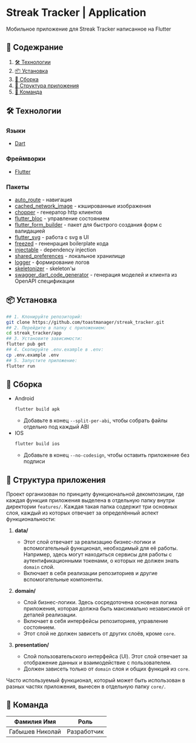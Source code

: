 # Streak Tracker | Application

Мобильное приложение для Streak Tracker написанное на Flutter

## 📖 Содежрание

1. [🛠 Технологии](#-технологии)
2. [📦 Установка](#-установка)
3. [🔧 Сборка](#-сборка)
4. [📂 Структура приложения](#-структура-приложения)
5. [🤝 Команда](#-команда)

## 🛠 Технологии

### Языки

- [Dart](https://dart.dev/)

### Фреймворки

- [Flutter](https://flutter.dev/)

### Пакеты

- [auto_route](https://pub.dev/packages/auto_route) - навигация
- [cached_network_image](https://pub.dev/packages/cached_network_image) - кэшированные изображения
- [chopper](https://pub.dev/packages/chopper) - генератор http клиентов
- [flutter_bloc](https://pub.dev/packages/flutter_bloc) - управление состоянием
- [flutter_form_builder](https://pub.dev/packages/flutter_form_builder) - пакет для быстрого создания форм с валидацией
- [flutter_svg](https://pub.dev/packages/flutter_svg) - работа с svg в UI
- [freezed](https://pub.dev/packages/freezed) - гененрация boilerplate кода
- [injectable](https://pub.dev/packages/injectable) - dependency injection
- [shared_preferences](https://pub.dev/packages/shared_preferences) - локальное хранилище
- [logger](https://pub.dev/packages/logger) - формирование логов
- [skeletonizer](https://pub.dev/packages/skeletonizer) - skeleton'ы
- [swagger_dart_code_generator](https://pub.dev/packages/swagger_dart_code_generator) - генерация моделей и клиента из OpenAPI спецификации

## 📦 Установка

```bash
## 1. Клонируйте репозиторий:
git clone https://github.com/toastmanager/streak_tracker.git
## 2. Перейдите в папку с приложением:
cd streak_tracker/app
## 3. Установите зависимости:
flutter pub get
## 4. Скопируйте .env.example в .env:
cp .env.example .env
## 5. Запустите приложение:
flutter run
```

## 🔧 Сборка

- Android
  ```bash
  flutter build apk
  ```
  - Добавьте в конец `--split-per-abi`, чтобы собрать файлы отдельно под каждый ABI
- IOS
  ```bash
  flutter build ios
  ```
  - Добавьте в конец `--no-codesign`, чтобы оставить приложение без подписи

## 📂 Структура приложения

Проект организован по принципу функциональной декомпозиции, где каждая функция приложения выделена в отдельную папку внутри директории `features/`. Каждая такая папка содержит три основных слоя, каждый из которых отвечает за определённый аспект функциональности:

1. **data/**

   - Этот слой отвечает за реализацию бизнес-логики и вспомогательный функционал, необходимый для её работы. Например, здесь могут находиться сервисы для работы с аутентификационными токенами, о которых не должен знать `domain` слой.
   - Включает в себя реализации репозиториев и другие вспомогательные компоненты.

2. **domain/**

   - Слой бизнес-логики. Здесь сосредоточена основная логика приложения, которая должна быть максимально независимой от деталей реализации.
   - Включает в себя интерфейсы репозиториев, управление состоянием.
   - Этот слой не должен зависеть от других слоёв, кроме `core`.

3. **presentation/**
   - Слой пользовательского интерфейса (UI). Этот слой отвечает за отображение данных и взаимодействие с пользователем.
   - Должен зависеть только от `domain` слоя и общих функций из `core`.

Часто используемый функционал, который может быть использован в разных частях приложения, вынесен в отдельную папку `core/`.

## 🤝 Команда

| Фамилия Имя     | Роль        |
| --------------- | ----------- |
| Габышев Николай | Разработчик |
